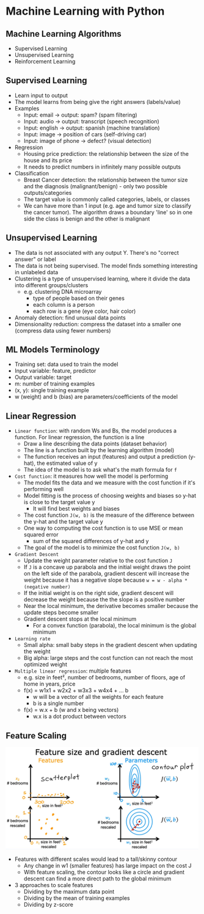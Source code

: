 # Machine Learning with Python

## Machine Learning Algorithms

- Supervised Learning
- Unsupervised Learning
- Reinforcement Learning

## Supervised Learning

- Learn input to output
- The model learns from being give the right answers (labels/value)
- Examples
  - Input: email -> output: spam? (spam filtering)
  - Input: audio -> output: transcript (speech recognition)
  - Input: english -> output: spanish (machine translation)
  - Input: image -> position of cars (self-driving car)
  - Input: image of phone -> defect? (visual detection)
- Regression
  - Housing price prediction: the relationship between the size of the house and its price
  - It needs to predict numbers in infinitely many possible outputs
- Classification
  - Breast Cancer detection: the relationship between the tumor size and the diagnosis (malignant/benign) - only two possible outputs/categories
  - The target value is commonly called categories, labels, or classes
  - We can have more than 1 input (e.g. age and tumor size to classify the cancer tumor). The algorithm draws a boundary 'line' so in one side the class is benign and the other is malignant

## Unsupervised Learning

- The data is not associated with any output Y. There's no "correct answer" or label
- The data is not being supervised. The model finds something interesting in unlabeled data
- Clustering is a type of unsupervised learning, where it divide the data into different groups/clusters
  - e.g. clustering DNA microarray
    - type of people based on their genes
    - each column is a person
    - each row is a gene (eye color, hair color)
- Anomaly detection: find unusual data points
- Dimensionality reduction: compress the dataset into a smaller one (compress data using fewer numbers)

## ML Models Terminology

- Training set: data used to train the model
- Input variable: feature, predictor
- Output variable: target
- m: number of training examples
- (x, y): single training example
- w (weight) and b (bias) are parameters/coefficients of the model

## Linear Regression

- `Linear function`: with random Ws and Bs, the model produces a function. For linear regression, the function is a line
  - Draw a line describing the data points (dataset behavior)
  - The line is a function built by the learning algorithm (model)
  - The function receives an input (features) and output a prediction (y-hat), the estimated value of y
  - The idea of the model is to ask what's the math formula for `f`
- `Cost function`: it measures how well the model is performing
  - The model fits the data and we measure with the cost function if it's performing well
  - Model fitting is the process of choosing weights and biases so y-hat is close to the target value y
    - It will find best weights and biases
  - The cost function `J(w, b)` is the measure of the difference between the y-hat and the target value y
  - One way to computing the cost function is to use MSE or mean squared error
    - sum of the squared differences of y-hat and y
  - The goal of the model is to minimize the cost function `J(w, b)`
- `Gradient Descent`
  - Update the weight parameter relative to the cost function `J`
  - If `J` is a concave up parabola and the initial weight draws the point on the left side of the parabola, gradient descent will increase the weight because it has a negative slope because `w = w - alpha * (negative number)`
  - If the initial weight is on the right side, gradient descent will decrease the weight because the the slope is a positive number
  - Near the local minimum, the derivative becomes smaller because the update steps become smaller
  - Gradient descent stops at the local minimum
    - For a convex function (parabola), the local minimum is the global minimum
- `Learning rate`
  - Small alpha: small baby steps in the gradient descent when updating the weight
  - Big alpha: large steps and the cost function can not reach the most optimized weight
- `Multiple linear regression`: multiple features
  - e.g. size in feet², number of bedrooms, number of floors, age of home in years, price
  - f(x) = w1x1 + w2x2 + w3x3 + w4x4 + ... b
    - w will be a vector of all the weights for each feature
    - b is a single number
  - f(x) = w.x + b (w and x being vectors)
    - w.x is a dot product between vectors

## Feature Scaling

![](feature-scaling.png)

- Features with different scales would lead to a tall/skinny contour
  - Any change in w1 (smaller features) has large impact on the cost J
  - With feature scaling, the contour looks like a circle and gradient descent can find a more direct path to the global minimum
- 3 approaches to scale features
  - Dividing by the maximum data point
  - Dividing by the mean of training examples
  - Dividing by z-score
